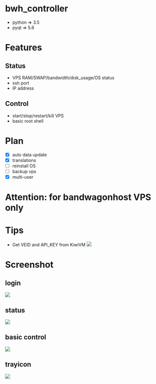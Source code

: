 # bwh_controller

- python => 3.5
- pyqt => 5.6

# Features

## Status
- VPS RAM/SWAP/bandwidth/disk_usage/OS status
- ssh port 
- IP address

## Control
- start/stop/restart/kill VPS
- basic root shell

# Plan
- [x] auto data update
- [x] translations
- [ ] reinstall OS
- [ ] backup vps
- [x] multi-user

# Attention: for bandwagonhost VPS only

# Tips
- Get VEID and API_KEY from KiwiVM
![](https://tinytracer-1256246079.cos.ap-guangzhou.myqcloud.com/bandwagong/@3RWGK_PXXT2F7$3BRZ%28XAJ.png)

# Screenshot
## login
![](https://tinytracer-1256246079.cos.ap-guangzhou.myqcloud.com/bandwagong/bwh_lo_en.png)
## status
![](https://tinytracer-1256246079.cos.ap-guangzhou.myqcloud.com/bandwagong/bwh_st_en.png)
## basic control
![](https://tinytracer-1256246079.cos.ap-guangzhou.myqcloud.com/bandwagong/bwh_ct_en.png)
## trayicon
![](https://tinytracer-1256246079.cos.ap-guangzhou.myqcloud.com/bandwagong/bwh_tp_en.png)

